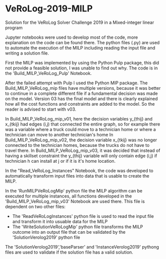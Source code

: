 # VeRoLog-2019-MILP
Solution for the VeRoLog Solver Challenge 2019 in a Mixed-integer linear program

Jupyter notebooks were used to develop most of the code, more explanation on the code can be found there. The python files (.py) are used to automate the execution of the MILP including reading the input file and writing a solution file.

First the MILP was implemented by using the Python Pulp package, this did not provide a feasible solution, I was unable to find out why. The code is in the 'Build_MILP_VeRoLog_Pulp' Notebook.

After the failed attempt with Pulp I used the Python MIP package. The Build_MILP_VeRoLog_mip files have multiple versions, because it was better to continue in a complete different file if a fundamental decision was made on the model. Version 03 has the final model and there is clearly explained how all the cost functions and constraints are added to the model. So the reader is advised to start with v03.

In Build_MILP_VeRoLog_mip_v01, here the decision variables y_{thij} and x_{tkij} had edges (i,j) that connected the entire graph, so for example there was a variable where a truck could move to a technician home or where a technician can move to another technician's home
In Build_MILP_VeRoLog_mip_v02, the decision variable x_{tkij} was no longer connected to the technician homes, because the trucks do not have to travel there.
In Build_MILP_VeRoLog_mip_v03, it was decided that instead of having a skillset constraint the y_{thij} variable will only contain edge (i,j) if technician h can install at j or if it is it's home location.

In the "Read_VeRoLog_Instances" Notebook, the code was developed to automatically transform input files into data that is usable to create the MILP.

In the 'RunMILPVeRoLogMip' python file the MILP algorithm can be executed for multiple instances, all functions developed in the 'Build_MILP_VeRoLog_mip_v03' Notebook are used there. This file is dependent on two other files:
 - The 'ReadVeRoLogInstances' python file is used to read the input file and transform it into usuable data for the MILP
 - The 'WriteSolutionVeRoLogMip' python file transforms the MILP outcome into an output file that can be validated by the 'SolutionVerolog2019' python file

The 'SolutionVerolog2019','baseParser' and 'InstanceVerolog2019' pythong files are used to validate if the solution file has a valid solution.

